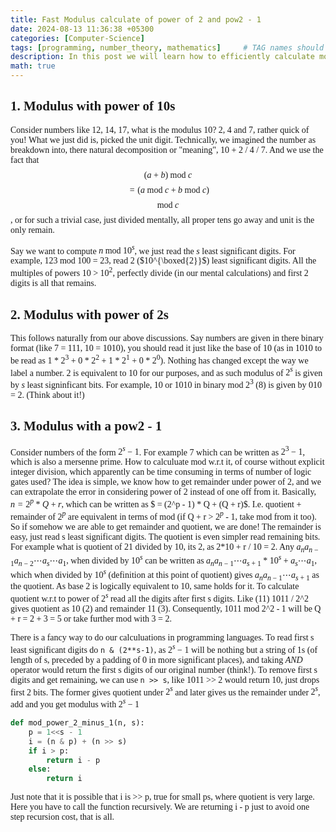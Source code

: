 ```yaml
---
title: Fast Modulus calculate of power of 2 and pow2 - 1
date: 2024-08-13 11:36:38 +05300
categories: [Computer-Science]
tags: [programming, number_theory, mathematics]     # TAG names should always be lowercase
description: In this post we will learn how to efficiently calculate modulus w.r.t power of 2 and pow2 - 1.
math: true
---
```


<div class="custom" markdown="1" style="font-family: Verdana">

## 1. Modulus with power of 10s

Consider numbers like 12, 14, 17, what is the modulus 10? 2, 4 and 7, rather quick of you! What we just did is, picked the unit digit. Technically, we imagined the number as breakdown into, there natural decomposition or "meaning", 10 + 2 / 4 / 7. And we use the fact that $$(a + b) \text{ mod } c$$ $$= (a \text{ mod } c + b \text{ mod } c)$$ $$\text{ mod } c$$, or for such a trivial case, just divided mentally, all proper tens go away and unit is the only remain.

Say we want to compute $n \text{ mod } 10^s$, we just read the $s$ least significant digits. For example, 123 mod 100 = 23, read 2 ($10^{\boxed{2}}$) least significant digits. All the multiples of powers 10 > $10^2$, perfectly divide (in our mental calculations) and first 2 digits is all that remains.

## 2. Modulus with power of 2s

This follows naturally from our above discussions. Say numbers are given in there binary format (like 7 = 111, 10 = 1010), you should read it just like the base of 10 (as in 1010 to be read as $1 * 2^3 + 0 * 2^2 + 1 * 2^1 + 0 * 2^0$). Nothing has changed except the way we label a number. 2 is equivalent to 10 for our purposes, and as such modulus of $2^s$ is given by $s$ least signinficant bits. For example, 10 or 1010 in binary mod $2^3$ (8) is given by 010 = 2. (Think about it!)


## 3. Modulus with a pow2 - 1

Consider numbers of the form $2^s - 1$. For example 7 which can be written as $2^3 - 1$, which is also a mersenne prime. How to calculuate mod w.r.t it, of course without explicit integer division, which apparently can be time consuming in terms of number of logic gates used? The idea is simple, we know how to get remainder under power of 2, and we can extrapolate the error in considering power of 2 instead of one off from it. Basically, $n = 2^p * Q + r$, which can be written as $ = (2^p - 1) * Q + (Q + r)$. I.e. quotient + remainder of $2^p$ are equivalent in terms of mod (if Q + r > $2^p$ - 1, take mod from it too). So if somehow we are able to get remainder and quotient, we are done! The remainder is easy, just read s least significant digits. The quotient is even simpler read remaining bits. For example what is quotient of 21 divided by 10, its 2, as 2*10 + r / 10 = 2. Any $a_{n} a_{n-1} a_{n-2} \cdots a_s \cdots a_1$, when divided by $10^s$ can be written as $a_{n} a_{n-1} \cdots a_{s+1} * 10^s + a_s \cdots a_1$, which when divided by $10^s$ (definition at this point of quotient) gives $a_{n} a_{n-1} \cdots a_{s+1}$ as the quotient. As base 2 is logically equivalent to 10, same holds for it. To calculate quotient w.r.t to power of $2^s$ read all the digits after first s digits. Like (11) 1011 / 2^2 gives quotient as 10 (2) and remainder 11 (3). Consequently, 1011 mod 2^2 - 1 will be Q + r = 2 + 3 = 5 or take further mod with 3 = 2.

There is a fancy way to do our calculuations in programming languages. To read first s least significant digits do `n & (2**s-1)`, as $2^s - 1$ will be nothing but a string of 1s (of length of s, preceded by a padding of 0 in more significant places), and taking *AND* operator would return the first s digits of our original number (think!). To remove first s digits and get remaining, we can use `n >> s`, like 1011 >> 2 would return 10, just drops first 2 bits. The former gives quotient under $2^s$ and later gives us the remainder under $2^s$, add and you get modulus with $2^s - 1$

```py
def mod_power_2_minus_1(n, s):
    p = 1<<s - 1
    i = (n & p) + (n >> s)
    if i > p:
        return i - p
    else:
        return i
```

Just note that it is possible that i is >> p, true for small ps, where quotient is very large. Here you have to call the function recursively. We are returning i - p just to avoid one step recursion cost, that is all.

</div>
